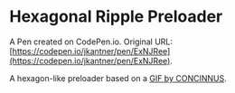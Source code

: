 # Hexagonal Ripple Preloader

A Pen created on CodePen.io. Original URL: [https://codepen.io/jkantner/pen/ExNJRee](https://codepen.io/jkantner/pen/ExNJRee).

A hexagon-like preloader based on a [GIF by CONCINNUS](https://twitter.com/concinnus/status/1359124907699888128).